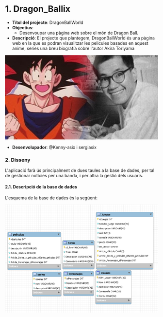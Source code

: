 # 1. Dragon_Ballix

* **Títol del projecte**: DragonBallWorld
* **Objectius**: 
  * Desenvoupar una pàgina web sobre el món de Dragon Ball.
* **Descripció**: El projecte que plantegem, DragonBallWorld és una pàgina web en la que es podran visualitzar les pelicules basades en aquest anime, series una breu biografía sobre l'autor Akira Toriyama 

![Autor](Akira.jpg)

* **Desenvolupador**: @Kenny-asix i sergiasix

### 2. Disseny

L'aplicació farà ús principalment de dues taules a la base de dades, per tal de gestionar notícies per una banda, i per altra la gestió dels usuaris.

#### 2.1. Descripció de la base de dades

L'esquema de la base de dades és la següent:

![Database](db.PNG)

